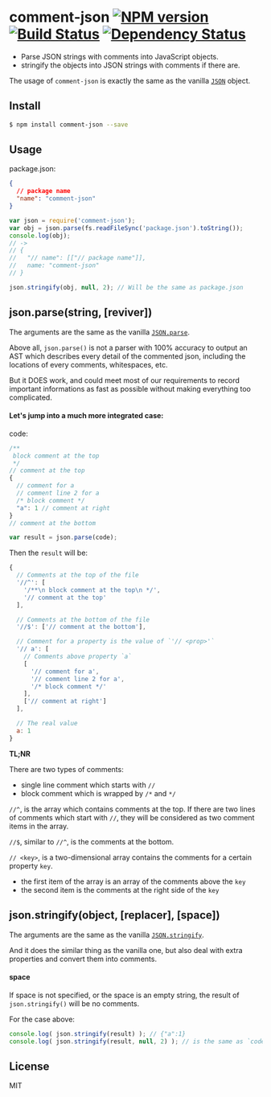 # comment-json [![NPM version](https://badge.fury.io/js/comment-json.svg)](http://badge.fury.io/js/comment-json) [![Build Status](https://travis-ci.org/kaelzhang/node-comment-json.svg?branch=master)](https://travis-ci.org/kaelzhang/node-comment-json) [![Dependency Status](https://gemnasium.com/kaelzhang/node-comment-json.svg)](https://gemnasium.com/kaelzhang/node-comment-json)

- Parse JSON strings with comments into JavaScript objects.
- stringify the objects into JSON strings with comments if there are.

The usage of `comment-json` is exactly the same as the vanilla [`JSON`](https://developer.mozilla.org/en-US/docs/Web/JavaScript/Reference/Global_Objects/JSON) object.

## Install

```sh
$ npm install comment-json --save
```

## Usage

package.json:

```json
{
  // package name
  "name": "comment-json"
}
```

```js
var json = require('comment-json');
var obj = json.parse(fs.readFileSync('package.json').toString());
console.log(obj);
// ->
// {
//   "// name": [["// package name"]],
//   name: "comment-json"
// }

json.stringify(obj, null, 2); // Will be the same as package.json
```

## json.parse(string, [reviver])

The arguments are the same as the vanilla [`JSON.parse`](https://developer.mozilla.org/en-US/docs/Web/JavaScript/Reference/Global_Objects/JSON/parse).

Above all, `json.parse()` is not a parser with 100% accuracy to output an AST which describes every detail of the commented json, including the locations of every comments, whitespaces, etc.

But it DOES work, and could meet most of our requirements to record important informations as fast as possible without making everything too complicated. 

#### Let's jump into a much more integrated case:

code:

```js
/**
 block comment at the top
 */
// comment at the top
{
  // comment for a
  // comment line 2 for a
  /* block comment */
  "a": 1 // comment at right
}
// comment at the bottom
```

```js
var result = json.parse(code);
```

Then the `result` will be:

```js
{
  // Comments at the top of the file
  '//^': [
    '/**\n block comment at the top\n */', 
    '// comment at the top'
  ],

  // Comments at the bottom of the file
  '//$': ['// comment at the bottom'],

  // Comment for a property is the value of `'// <prop>'`
  '// a': [
    // Comments above property `a`
    [
      '// comment for a',
      '// comment line 2 for a',
      '/* block comment */'
    ],
    ['// comment at right']
  ],

  // The real value
  a: 1
}
```

**TL;NR**

There are two types of comments:
  - single line comment which starts with `//`
  - block comment which is wrapped by `/*` and `*/`

`//^`, is the array which contains comments at the top. If there are two lines of comments which start with `//`, they will be considered as two comment items in the array.

`//$`, similar to `//^`, is the comments at the bottom.

`// <key>`, is a two-dimensional array contains the comments for a certain property `key`.
  - the first item of the array is an array of the comments above the `key`
  - the second item is the comments at the right side of the `key`


## json.stringify(object, [replacer], [space])

The arguments are the same as the vanilla [`JSON.stringify`](https://developer.mozilla.org/en-US/docs/Web/JavaScript/Reference/Global_Objects/JSON/stringify).

And it does the similar thing as the vanilla one, but also deal with extra properties and convert them into comments.

#### space

If space is not specified, or the space is an empty string, the result of `json.stringify()` will be no comments.

For the case above:

```js
console.log( json.stringify(result) ); // {"a":1}
console.log( json.stringify(result, null, 2) ); // is the same as `code`
```


<!-- ### json.strip(string)

Strips comments from `string`.

### json.clean(object)

Clean comment properties.

```js
var object = {
  "// name": "// package name",
  name: "comment-json"
};
json.clean(object); // {name: "comment-json"}
``` -->

## License

MIT
